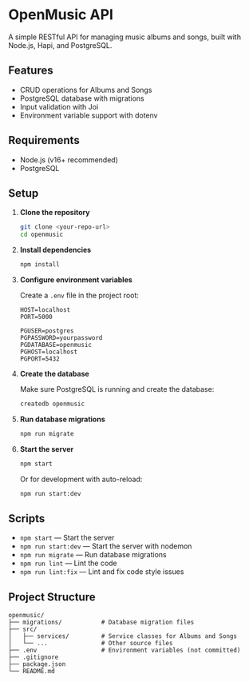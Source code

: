 # OpenMusic API

A simple RESTful API for managing music albums and songs, built with Node.js, Hapi, and PostgreSQL.

## Features

- CRUD operations for Albums and Songs
- PostgreSQL database with migrations
- Input validation with Joi
- Environment variable support with dotenv

## Requirements

- Node.js (v16+ recommended)
- PostgreSQL

## Setup

1. **Clone the repository**

   ```bash
   git clone <your-repo-url>
   cd openmusic
   ```

2. **Install dependencies**

   ```bash
   npm install
   ```

3. **Configure environment variables**

   Create a `.env` file in the project root:

   ```
   HOST=localhost
   PORT=5000

   PGUSER=postgres
   PGPASSWORD=yourpassword
   PGDATABASE=openmusic
   PGHOST=localhost
   PGPORT=5432
   ```

4. **Create the database**

   Make sure PostgreSQL is running and create the database:

   ```bash
   createdb openmusic
   ```

5. **Run database migrations**

   ```bash
   npm run migrate
   ```

6. **Start the server**
   ```bash
   npm start
   ```
   Or for development with auto-reload:
   ```bash
   npm run start:dev
   ```

## Scripts

- `npm start` — Start the server
- `npm run start:dev` — Start the server with nodemon
- `npm run migrate` — Run database migrations
- `npm run lint` — Lint the code
- `npm run lint:fix` — Lint and fix code style issues

## Project Structure

```
openmusic/
├── migrations/           # Database migration files
├── src/
│   ├── services/         # Service classes for Albums and Songs
│   └── ...               # Other source files
├── .env                  # Environment variables (not committed)
├── .gitignore
├── package.json
└── README.md
```
